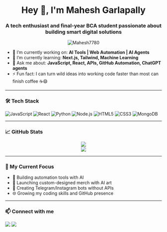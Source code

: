 <h1 align="center">Hey 👋, I'm Mahesh Garlapally</h1>
<h3 align="center"> A tech enthusiast and final-year BCA student passionate about building smart digital solutions</h3>

<p align="center">
  <img src="https://komarev.com/ghpvc/?username=Mahesh7780&label=Profile%20views&color=0e75b6&style=flat" alt="Mahesh7780" />
</p>

- 🔭 I’m currently working on: **AI Tools | Web Automation | AI Agents**
- 🌱 I’m currently learning: **Next.js, Tailwind, Machine Learning**
- 💬 Ask me about: **JavaScript, React, APIs, GitHub Automation, ChatGPT agents**
- ⚡ Fun fact: I can turn wild ideas into working code faster than most can finish coffee ☕😄

---

### 🛠️ Tech Stack
![JavaScript](https://img.shields.io/badge/-JavaScript-black?style=flat-square&logo=javascript)
![React](https://img.shields.io/badge/-React-black?style=flat-square&logo=react)
![Python](https://img.shields.io/badge/-Python-black?style=flat-square&logo=python)
![Node.js](https://img.shields.io/badge/-Node.js-black?style=flat-square&logo=node.js)
![HTML5](https://img.shields.io/badge/-HTML5-E34F26?style=flat-square&logo=html5&logoColor=white)
![CSS3](https://img.shields.io/badge/-CSS3-1572B6?style=flat-square&logo=css3)
![MongoDB](https://img.shields.io/badge/-MongoDB-black?style=flat-square&logo=mongodb)

---

### 📈 GitHub Stats

<p align="center">
  <img src="https://github-readme-stats.vercel.app/api?username=Mahesh7780&show_icons=true&theme=tokyonight" />
  <br/>
  <img src="https://github-readme-streak-stats.herokuapp.com/?user=Mahesh7780&theme=tokyonight"/>
</p>

---

### 🎯 My Current Focus
- 🔧 Building automation tools with AI
- 🎨 Launching custom-designed merch with AI art
- 🤖 Creating Telegram/Instagram bots without APIs
- 🌐 Growing my coding skills and GitHub presence

---

### 📫 Connect with me

<p>
  <a href="mailto:mahesh7780376316@gmail.com"><img src="https://img.shields.io/badge/-Gmail-red?style=flat-square&logo=Gmail&logoColor=white"/></a>
  <a href="https://www.linkedin.com/in/mahesh-garlapally-b958582a7?utm_source=share&utm_campaign=share_via&utm_content=profile&utm_medium=android_app"><img src="https://img.shields.io/badge/-LinkedIn-blue?style=flat-square&logo=linkedin&logoColor=white"/></a>
</p>
